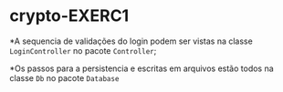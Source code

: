 # crypto-EXERC1
*A sequencia de validações do login podem ser vistas na classe ```LoginController``` no pacote ```Controller```;

*Os passos para a persistencia e escritas em arquivos estão todos na classe ```Db``` no pacote ```Database```
